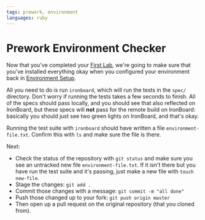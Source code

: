 ```yaml
---
tags: prework, environment
languages: ruby
---
```


# Prework Environment Checker

Now that you've completed your [First Lab](http://learn.flatironschool.com/lessons/1013), we're going to make sure that you've installed everything okay when you configured your environment back in [Environment Setup](http://learn.flatironschool.com/lessons/1171).

All you need to do is run `ironboard`, which will run the tests in the `spec/` directory. Don't worry if running the tests takes a few seconds to finish. All of the specs should pass locally, and you should see that also reflected on IronBoard, but these specs will **not** pass for the remote build on IronBoard: basically you should just see two green lights on IronBoard, and that's okay.

Running the test suite with `ironboard` should have written a file `environment-file.txt`. Confirm this with `ls` and make sure the file is there.

Next:

* Check the status of the repository with `git status` and make sure you see an untracked new file `environment-file.txt`. If it isn't there but you have run the test suite and it's passing, just make a new file with `touch new-file`.
* Stage the changes: `git add .`
* Commit those changes with a message: `git commit -m "all done"`
* Push those changed up to your fork: `git push origin master`
* Then open up a pull request on the original repository (that you cloned from).

